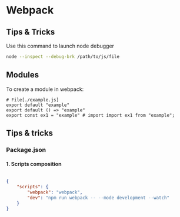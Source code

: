 # Webpack



## Tips & Tricks

Use this command to launch node debugger

```sh
node --inspect --debug-brk /path/to/js/file
```

## Modules

To create a module in webpack:

```node
# File[./example.js]
export default "example"
export default () => "example"
export const ex1 = "example" # import import ex1 from "example";
```

## Tips & tricks

### Package.json 

#### 1. Scripts composition

```json

{
    "scripts": {
        "webpack": "webpack",
        "dev": "npm run webpack -- --mode development --watch"
    }
}


```